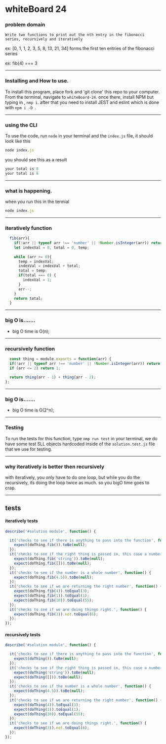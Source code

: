 
# whiteBoard 24


### problem domain

`Write two functions to print out the nth entry in the fibonacci series, recursively and iteratively`

ex: [0, 1, 1, 2, 3, 5, 8, 13, 21, 34] forms the first ten entries of the fibonacci series

ex: fib(4) === 3

---
### Installing and How to use.

To install this program, place fork and 'git clone' this repo to your computer. From the terminal, navigate to  `whiteBoard-24`. once there, install NPM but typing in , `nmp i`. after that you need to install JEST and eslint which is done with `npm i -D `. 

---
### using the CLI 

To use the code, run `node` in your terminal and the `index.js` file, it should look like this
```javascript
node index.js 
```
you should see this as a result

```javascript
your total is 8
your total is 8
```

---
### what is happening.
when you run this in the termial
```javascript
node index.js 
```
---
### iteratively function

```javascript
  fib(arr){
    if(!arr || typeof arr !== 'number' || !Number.isInteger(arr)) return null;
    let indexVal = 0, total = 0, temp;
  
    while (arr >= 0){
      temp = indexVal;
      indexVal = indexVal + total;
      total = temp;
      if(total === 0) {
        indexVal = 1;
      }
      arr--;
    }
    return total;
  }
```
---
### big O is.......

* big O time is O(n);

---
### recursively function

```javascript
  const thing = module.exports = function(arr) {
  if(!arr || typeof arr !== 'number' || !Number.isInteger(arr)) return null;
  if (arr <= 2) return 1;
  
  return thing(arr - 1) + thing(arr - 2);
};
```
---
### big O is.......

* big O time is O(2^n);

---
### Testing

To run the tests for this function, type `nmp run test` in your terminal,
we do have some test SLL objects hardcoded inside of the `solution.test.js` file that we use for testing.

---
### why iteratively is better then recursively 
with iteratively, you only have to do one loop, but while you do the recursively, its doing the loop twice as much. so you bigO time goes to crap.

---
## tests

#### iteratively tests

```javascript
describe('#solution module', function() {

  it('checks to see if there is anything to pass into the function', function() {
    expect(doThing.fib()).toBe(null);
  });
  it('checks to see if the right thing is passed in, this case a number', function() {
    expect(doThing.fib('string')).toBe(null);
    expect(doThing.fib([])).toBe(null);
  });
  it('checks to see if the number is a whole number', function() {
    expect(doThing.fib(4.5)).toBe(null);
  });
  it('checks to see if we are returning the right number', function() {
    expect(doThing.fib(4)).toEqual(3);
    expect(doThing.fib(1)).toEqual(1);
    expect(doThing.fib(10)).toEqual(55);
  });
  it('checks to see if we are doing things right.', function() {
    expect(doThing.fib(3)).not.toEqual(6);
  });
});
```


#### recursively tests

```javascript
describe('#solution module', function() {

  it('checks to see if there is anything to pass into the function', function() {
    expect(doThing()).toBe(null);
  });
  it('checks to see if the right thing is passed in, this case a number', function() {
    expect(doThing('string')).toBe(null);
    expect(doThing([])).toBe(null);
  });
  it('checks to see if the number is a whole number', function() {
    expect(doThing(4.5)).toBe(null);
  });
  it('checks to see if we are returning the right number', function() {
    expect(doThing(4)).toEqual(3);
    expect(doThing(1)).toEqual(1);
    expect(doThing(10)).toEqual(55);
  });
  it('checks to see if we are doing things right.', function() {
    expect(doThing(3)).not.toEqual(6);
  });
});
```


